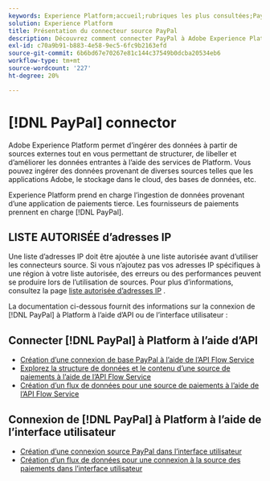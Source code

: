 ```yaml
---
keywords: Experience Platform;accueil;rubriques les plus consultées;Paypal;paypal;PayPal
solution: Experience Platform
title: Présentation du connecteur source PayPal
description: Découvrez comment connecter PayPal à Adobe Experience Platform à l’aide des API ou de l’interface utilisateur.
exl-id: c70a9b91-b883-4e58-9ec5-6fc9b2163efd
source-git-commit: 6b6bd67e70267e81c144c37549b0dcba20534eb6
workflow-type: tm+mt
source-wordcount: '227'
ht-degree: 20%

---
```


# [!DNL PayPal] connector

Adobe Experience Platform permet d’ingérer des données à partir de sources externes tout en vous permettant de structurer, de libeller et d’améliorer les données entrantes à l’aide des services de Platform. Vous pouvez ingérer des données provenant de diverses sources telles que les applications Adobe, le stockage dans le cloud, des bases de données, etc.

Experience Platform prend en charge l’ingestion de données provenant d’une application de paiements tierce. Les fournisseurs de paiements prennent en charge [!DNL PayPal].

## LISTE AUTORISÉE d’adresses IP

Une liste d’adresses IP doit être ajoutée à une liste autorisée avant d’utiliser les connecteurs source. Si vous n’ajoutez pas vos adresses IP spécifiques à une région à votre liste autorisée, des erreurs ou des performances peuvent se produire lors de l’utilisation de sources. Pour plus d’informations, consultez la page [liste autorisée d’adresses IP](../../ip-address-allow-list.md) .

La documentation ci-dessous fournit des informations sur la connexion de [!DNL PayPal] à Platform à l’aide d’API ou de l’interface utilisateur :

## Connecter [!DNL PayPal] à Platform à l’aide d’API

- [Création d’une connexion de base PayPal à l’aide de l’API Flow Service](../../tutorials/api/create/payments/paypal.md)
- [Explorez la structure de données et le contenu d’une source de paiements à l’aide de l’API Flow Service](../../tutorials/api/explore/payments.md)
- [Création d’un flux de données pour une source de paiements à l’aide de l’API Flow Service](../../tutorials/api/collect/payments.md)

## Connexion de [!DNL PayPal] à Platform à l’aide de l’interface utilisateur

- [Création d’une connexion source PayPal dans l’interface utilisateur](../../tutorials/ui/create/payments/paypal.md)
- [Création d’un flux de données pour une connexion à la source des paiements dans l’interface utilisateur](../../tutorials/ui/dataflow/payments.md)
